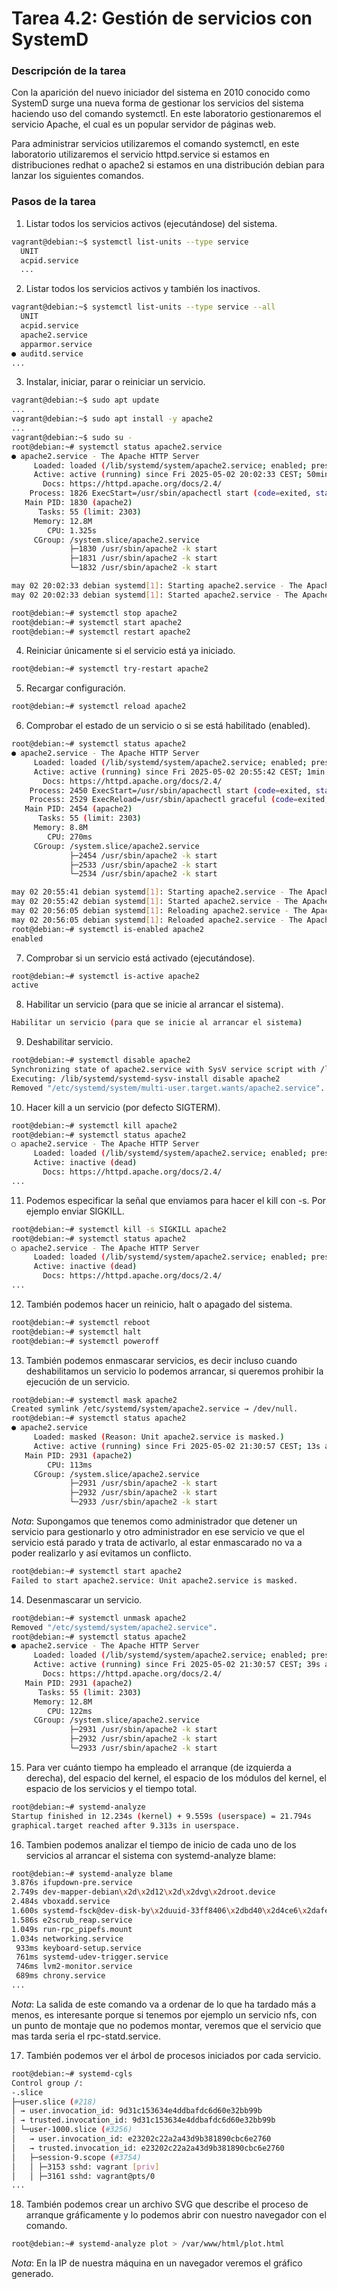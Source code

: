 # **Tarea 4.2: Gestión de servicios con SystemD**

### **Descripción de la tarea**

Con la aparición del nuevo iniciador del sistema en 2010 conocido como SystemD surge una nueva forma de gestionar los servicios del sistema haciendo uso del comando systemctl. En este laboratorio gestionaremos el servicio Apache, el cual es un popular servidor de páginas web.

Para administrar servicios utilizaremos el comando systemctl, en este laboratorio utilizaremos el servicio httpd.service si estamos en distribuciones redhat o apache2 si estamos en una distribución debian para lanzar los siguientes comandos.

### **Pasos de la tarea**

1. Listar todos los servicios activos (ejecutándose) del sistema.
```bash
vagrant@debian:~$ systemctl list-units --type service
  UNIT                                                                                      LOAD   ACTIVE SUB     DESCRIPTION     >
  acpid.service                                                                             loaded active running ACPI event daemon
  ...
```

2.  Listar todos los servicios activos y también los inactivos.
```bash
vagrant@debian:~$ systemctl list-units --type service --all
  UNIT                                                                                      LOAD      ACTIVE   SUB     DESCRIPTION>
  acpid.service                                                                             loaded    active   running ACPI event >
  apache2.service                                                                           loaded    active   running The Apache >
  apparmor.service                                                                          loaded    active   exited  Load AppArm>
● auditd.service                                                                            not-found inactive dead    auditd.serv>
...
```

3. Instalar, iniciar, parar o reiniciar un servicio.
```bash
vagrant@debian:~$ sudo apt update
...
vagrant@debian:~$ sudo apt install -y apache2
...
vagrant@debian:~$ sudo su -
root@debian:~# systemctl status apache2.service
● apache2.service - The Apache HTTP Server
     Loaded: loaded (/lib/systemd/system/apache2.service; enabled; preset: enabled)
     Active: active (running) since Fri 2025-05-02 20:02:33 CEST; 50min ago
       Docs: https://httpd.apache.org/docs/2.4/
    Process: 1826 ExecStart=/usr/sbin/apachectl start (code=exited, status=0/SUCCESS)
   Main PID: 1830 (apache2)
      Tasks: 55 (limit: 2303)
     Memory: 12.8M
        CPU: 1.325s
     CGroup: /system.slice/apache2.service
             ├─1830 /usr/sbin/apache2 -k start
             ├─1831 /usr/sbin/apache2 -k start
             └─1832 /usr/sbin/apache2 -k start

may 02 20:02:33 debian systemd[1]: Starting apache2.service - The Apache HTTP Server...
may 02 20:02:33 debian systemd[1]: Started apache2.service - The Apache HTTP Server.

root@debian:~# systemctl stop apache2 
root@debian:~# systemctl start apache2
root@debian:~# systemctl restart apache2
```

4. Reiniciar únicamente si el servicio está ya iniciado.
```bash
root@debian:~# systemctl try-restart apache2
```

5. Recargar configuración.
```bash
root@debian:~# systemctl reload apache2
```

6. Comprobar el estado de un servicio o si se está habilitado (enabled).
```bash
root@debian:~# systemctl status apache2
● apache2.service - The Apache HTTP Server
     Loaded: loaded (/lib/systemd/system/apache2.service; enabled; preset: enabled)
     Active: active (running) since Fri 2025-05-02 20:55:42 CEST; 1min 13s ago
       Docs: https://httpd.apache.org/docs/2.4/
    Process: 2450 ExecStart=/usr/sbin/apachectl start (code=exited, status=0/SUCCESS)
    Process: 2529 ExecReload=/usr/sbin/apachectl graceful (code=exited, status=0/SUCCESS)
   Main PID: 2454 (apache2)
      Tasks: 55 (limit: 2303)
     Memory: 8.8M
        CPU: 270ms
     CGroup: /system.slice/apache2.service
             ├─2454 /usr/sbin/apache2 -k start
             ├─2533 /usr/sbin/apache2 -k start
             └─2534 /usr/sbin/apache2 -k start

may 02 20:55:41 debian systemd[1]: Starting apache2.service - The Apache HTTP Server...
may 02 20:55:42 debian systemd[1]: Started apache2.service - The Apache HTTP Server.
may 02 20:56:05 debian systemd[1]: Reloading apache2.service - The Apache HTTP Server...
may 02 20:56:05 debian systemd[1]: Reloaded apache2.service - The Apache HTTP Server.
root@debian:~# systemctl is-enabled apache2
enabled
```

7. Comprobar si un servicio está activado (ejecutándose).
```bash
root@debian:~# systemctl is-active apache2
active
```

8. Habilitar un servicio (para que se inicie al arrancar el sistema).
```bash
Habilitar un servicio (para que se inicie al arrancar el sistema)
```

9. Deshabilitar servicio.
```bash
root@debian:~# systemctl disable apache2
Synchronizing state of apache2.service with SysV service script with /lib/systemd/systemd-sysv-install.
Executing: /lib/systemd/systemd-sysv-install disable apache2
Removed "/etc/systemd/system/multi-user.target.wants/apache2.service".
```

10. Hacer kill a un servicio (por defecto SIGTERM).
```bash
root@debian:~# systemctl kill apache2
root@debian:~# systemctl status apache2
○ apache2.service - The Apache HTTP Server
     Loaded: loaded (/lib/systemd/system/apache2.service; enabled; preset: enabled)
     Active: inactive (dead)
       Docs: https://httpd.apache.org/docs/2.4/
...
```

11. Podemos especificar la señal que enviamos para hacer el kill con -s. Por ejemplo enviar SIGKILL.
```bash
root@debian:~# systemctl kill -s SIGKILL apache2
root@debian:~# systemctl status apache2
○ apache2.service - The Apache HTTP Server
     Loaded: loaded (/lib/systemd/system/apache2.service; enabled; preset: enabled)
     Active: inactive (dead)
       Docs: https://httpd.apache.org/docs/2.4/
...
```

12. También podemos hacer un reinicio, halt o apagado del sistema.
```bash
root@debian:~# systemctl reboot
root@debian:~# systemctl halt
root@debian:~# systemctl poweroff
```

13. También podemos enmascarar servicios, es decir incluso cuando deshabilitamos un servicio lo podemos arrancar, si queremos prohibir la ejecución de un servicio. 
```bash
root@debian:~# systemctl mask apache2
Created symlink /etc/systemd/system/apache2.service → /dev/null.
root@debian:~# systemctl status apache2
● apache2.service
     Loaded: masked (Reason: Unit apache2.service is masked.)
     Active: active (running) since Fri 2025-05-02 21:30:57 CEST; 13s ago
   Main PID: 2931 (apache2)
        CPU: 113ms
     CGroup: /system.slice/apache2.service
             ├─2931 /usr/sbin/apache2 -k start
             ├─2932 /usr/sbin/apache2 -k start
             └─2933 /usr/sbin/apache2 -k start
```

_*Nota*_: Supongamos que tenemos como administrador que detener un servicio para gestionarlo y otro administrador en ese servicio ve que el servicio está parado y trata de activarlo, al estar enmascarado no va a poder realizarlo y así evitamos un conflicto.

```bash
root@debian:~# systemctl start apache2
Failed to start apache2.service: Unit apache2.service is masked.
```

14. Desenmascarar un servicio.

```bash
root@debian:~# systemctl unmask apache2
Removed "/etc/systemd/system/apache2.service".
root@debian:~# systemctl status apache2
● apache2.service - The Apache HTTP Server
     Loaded: loaded (/lib/systemd/system/apache2.service; enabled; preset: enabled)
     Active: active (running) since Fri 2025-05-02 21:30:57 CEST; 39s ago
       Docs: https://httpd.apache.org/docs/2.4/
   Main PID: 2931 (apache2)
      Tasks: 55 (limit: 2303)
     Memory: 12.8M
        CPU: 122ms
     CGroup: /system.slice/apache2.service
             ├─2931 /usr/sbin/apache2 -k start
             ├─2932 /usr/sbin/apache2 -k start
             └─2933 /usr/sbin/apache2 -k start
```

15. Para ver cuánto tiempo ha empleado el arranque (de izquierda a derecha), del espacio del kernel, el espacio de los módulos del kernel, el espacio de los servicios y el tiempo total.
```bash
root@debian:~# systemd-analyze
Startup finished in 12.234s (kernel) + 9.559s (userspace) = 21.794s 
graphical.target reached after 9.313s in userspace.
```

16. Tambien podemos analizar el tiempo de inicio de cada uno de los servicios al arrancar el sistema con systemd-analyze blame:
```bash
root@debian:~# systemd-analyze blame
3.876s ifupdown-pre.service
2.749s dev-mapper-debian\x2d\x2d12\x2d\x2dvg\x2droot.device
2.484s vboxadd.service
1.600s systemd-fsck@dev-disk-by\x2duuid-33ff8406\x2dbd40\x2d4ce6\x2dafef\x2deaf5ead8acf9.service
1.586s e2scrub_reap.service
1.049s run-rpc_pipefs.mount
1.034s networking.service
 933ms keyboard-setup.service
 761ms systemd-udev-trigger.service
 746ms lvm2-monitor.service
 689ms chrony.service
...
```

_*Nota*_: La salida de este comando va a ordenar de lo que ha tardado más a menos, es interesante porque si tenemos por ejemplo un servicio nfs, con un punto de montaje que no podemos montar, veremos que el servicio que mas tarda seria el rpc-statd.service. 

17.  También podemos ver el árbol de procesos iniciados por cada servicio.
```bash
root@debian:~# systemd-cgls
Control group /:
-.slice
├─user.slice (#218)
│ → user.invocation_id: 9d31c153634e4ddbafdc6d60e32bb99b
│ → trusted.invocation_id: 9d31c153634e4ddbafdc6d60e32bb99b
│ └─user-1000.slice (#3256)
│   → user.invocation_id: e23202c22a2a43d9b381890cbc6e2760
│   → trusted.invocation_id: e23202c22a2a43d9b381890cbc6e2760
│   ├─session-9.scope (#3754)
│   │ ├─3153 sshd: vagrant [priv]
│   │ ├─3161 sshd: vagrant@pts/0
...
```

18. También podemos crear un archivo SVG que describe el proceso de arranque gráficamente y lo podemos abrir con nuestro navegador con el comando.
```bash
root@debian:~# systemd-analyze plot > /var/www/html/plot.html
```

_*Nota*_: En la IP de nuestra máquina en un navegador veremos el gráfico generado.